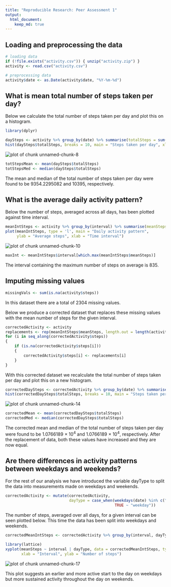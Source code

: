 ```yaml
---
title: "Reproducible Research: Peer Assessment 1"
output: 
  html_document:
    keep_md: true
---
```


## Loading and preprocessing the data


```r
# loading data
if (!file.exists("activity.csv")) { unzip("activity.zip") }
activity <- read.csv("activity.csv")

# preprocessing data
activity$date <- as.Date(activity$date, "%Y-%m-%d")
```

## What is mean total number of steps taken per day?

Below we calculate the total number of steps taken per day and plot this 
on a histogram.


```r
library(dplyr)
```

```r
daySteps <- activity %>% group_by(date) %>% summarise(totalSteps = sum(steps, na.rm = TRUE))
hist(daySteps$totalSteps, breaks = 10, main = "Steps taken per day", xlab = "Steps taken")
```

![plot of chunk unnamed-chunk-8](figure/unnamed-chunk-8-1.png)

```r
totStepsMean <- mean(daySteps$totalSteps)
totStepsMed <- median(daySteps$totalSteps)
```

The mean and median of the total number of steps taken per day were found to be 9354.2295082
and 10395, respectively.


## What is the average daily activity pattern?

Below the number of steps, averaged across all days, has been plotted against time interval.


```r
meanIntSteps <- activity %>% group_by(interval) %>% summarise(meanSteps = mean(steps, na.rm = TRUE))
plot(meanIntSteps, type = 'l', main = "Daily activity pattern",
     ylab = "Average steps", xlab = "Time interval")
```

![plot of chunk unnamed-chunk-10](figure/unnamed-chunk-10-1.png)

```r
maxInt <- meanIntSteps$interval[which.max(meanIntSteps$meanSteps)]
```

The interval containing the maximum number of steps on average is 835.


## Imputing missing values


```r
missingVals <- sum(is.na(activity$steps))
```

In this dataset there are a total of 2304 missing values. 

Below we produce a corrected dataset that replaces these missing values with the
mean number of steps for the given interval.


```r
correctedActivity <- activity
replacements <- rep(meanIntSteps$meanSteps, length.out = length(activity$steps))
for (i in seq_along(correctedActivity$steps))
{
    if (is.na(correctedActivity$steps[i]))
    {
        correctedActivity$steps[i] <- replacements[i]
    }
}
```

With this corrected dataset we recalculate the total number of steps taken per day
and plot this on a new histogram.


```r
correctedDaySteps <- correctedActivity %>% group_by(date) %>% summarise(totalSteps = sum(steps))
hist(correctedDaySteps$totalSteps, breaks = 10, main = "Steps taken per day", xlab = "Steps taken")
```

![plot of chunk unnamed-chunk-14](figure/unnamed-chunk-14-1.png)


```r
correctedMean <- mean(correctedDaySteps$totalSteps)
correctedMed <- median(correctedDaySteps$totalSteps)
```

The corrected mean and median of the total number of steps taken per day were found to be 1.0766189 &times; 10<sup>4</sup>
and 1.0766189 &times; 10<sup>4</sup>, respectively. After the replacement of data, both these values have 
increased and they are now equal. 


## Are there differences in activity patterns between weekdays and weekends?

For the rest of our analysis we have introduced the variable dayType to split the data
into measurements made on weekdays and weekends.


```r
correctedActivity <- mutate(correctedActivity, 
                            dayType = case_when(weekdays(date) %in% c("Saturday","Sunday") ~ "weekend", 
                                                TRUE ~ "weekday"))
```

The number of steps, averaged over all days, for a given interval can be seen plotted below.
This time the data has been split into weekdays and weekends.


```r
correctedMeanIntSteps <- correctedActivity %>% group_by(interval, dayType) %>% summarise(meanSteps = mean(steps))

library(lattice)
xyplot(meanSteps ~ interval | dayType, data = correctedMeanIntSteps, type = "l", layout = c(1, 2),
       xlab = "Interval", ylab = "Number of steps")
```

![plot of chunk unnamed-chunk-17](figure/unnamed-chunk-17-1.png)

This plot suggests an earlier and more active start to the day on weekdays but more sustained 
activity throughout the day on weekends.
